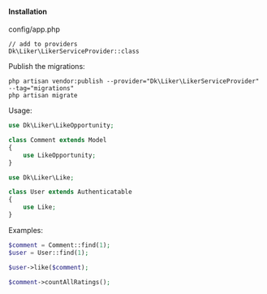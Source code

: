 #### Installation
config/app.php
```
// add to providers
Dk\Liker\LikerServiceProvider::class
```
Publish the migrations:
```
php artisan vendor:publish --provider="Dk\Liker\LikerServiceProvider" --tag="migrations"
php artisan migrate
```
Usage:
```php
use Dk\Liker\LikeOpportunity;

class Comment extends Model
{
    use LikeOpportunity;
}
```

```php
use Dk\Liker\Like;

class User extends Authenticatable
{
    use Like;
}
```

Examples:
```php
$comment = Comment::find(1);
$user = User::find(1);

$user->like($comment);

$comment->countAllRatings();
```
